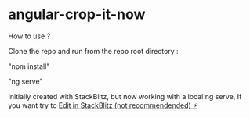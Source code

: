 # angular-crop-it-now

How to use ?

Clone the repo and run from the repo root directory :

"npm install"

"ng serve"

Initially created with StackBlitz, but now working with a local ng serve, If you want try to [Edit in StackBlitz (not recommendended) ⚡️](https://stackblitz.com/edit/angular-crop-it-now)

